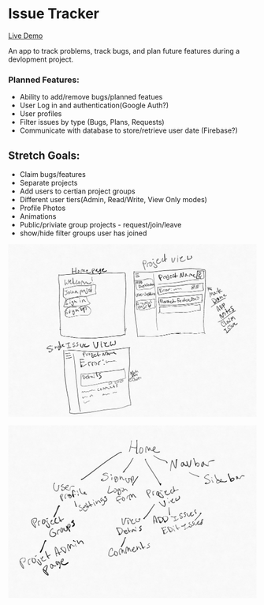 


# Issue Tracker

[Live Demo](https://issue-tracker-3d4b0.web.app/home)

An app to track problems, track bugs, and plan future features during a devlopment project. 

### Planned Features:

- Ability to add/remove bugs/planned featues
- User Log in and authentication(Google Auth?)
- User profiles
- Filter issues by type (Bugs, Plans, Requests)
- Communicate with database to store/retrieve user date (Firebase?)

## Stretch Goals:

- Claim bugs/features
- Separate projects
- Add users to certian project groups
- Different user tiers(Admin, Read/Write, View Only modes)
- Profile Photos
- Animations
- Public/priviate group projects - request/join/leave
- show/hide filter groups user has joined

![UI Sketch](/UI.jpg)

![Layout Sketch](/layout.jpg)

